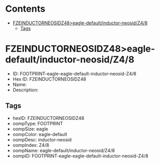 



Contents
========

* [FZEINDUCTORNEOSIDZ48>eagle-default/inductor-neosid/Z4/8](#fzeinductorneosidz48eagle-defaultinductor-neosidz48)
	* [Tags](#tags)

# FZEINDUCTORNEOSIDZ48>eagle-default/inductor-neosid/Z4/8

- ID: FOOTPRINT-eagle-eagle-default-inductor-neosid-Z4/8
- Hex ID: FZEINDUCTORNEOSIDZ48
- Name: 
- Description: 

## Tags

- hexID: FZEINDUCTORNEOSIDZ48
- oompType: FOOTPRINT
- oompSize: eagle
- oompColor: eagle-default
- oompDesc: inductor-neosid
- oompIndex: Z4/8
- oompName: eagle-default/inductor-neosid/Z4/8
- oompID: FOOTPRINT-eagle-eagle-default-inductor-neosid-Z4/8

